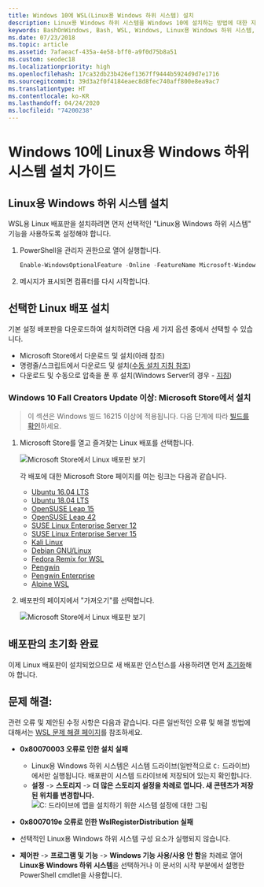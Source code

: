 ```yaml
---
title: Windows 10에 WSL(Linux용 Windows 하위 시스템) 설치
description: Linux용 Windows 하위 시스템을 Windows 10에 설치하는 방법에 대한 지침입니다.
keywords: BashOnWindows, Bash, WSL, Windows, Linux용 Windows 하위 시스템, Windows 하위 시스템, Ubuntu, Debian, Suse, Windows 10, 설치
ms.date: 07/23/2018
ms.topic: article
ms.assetid: 7afaeacf-435a-4e58-bff0-a9f0d75b8a51
ms.custom: seodec18
ms.localizationpriority: high
ms.openlocfilehash: 17ca32db23b426ef1367ff9444b5924d9d7e1716
ms.sourcegitcommit: 39d3a2f0f4184eaec8d8fec740aff800e8ea9ac7
ms.translationtype: HT
ms.contentlocale: ko-KR
ms.lasthandoff: 04/24/2020
ms.locfileid: "74200238"
---
```

# <a name="windows-subsystem-for-linux-installation-guide-for-windows-10"></a>Windows 10에 Linux용 Windows 하위 시스템 설치 가이드

## <a name="install-the-windows-subsystem-for-linux"></a>Linux용 Windows 하위 시스템 설치

WSL용 Linux 배포판을 설치하려면 먼저 선택적인 "Linux용 Windows 하위 시스템" 기능을 사용하도록 설정해야 합니다.

1. PowerShell을 관리자 권한으로 열어 실행합니다.
    ```powershell
    Enable-WindowsOptionalFeature -Online -FeatureName Microsoft-Windows-Subsystem-Linux
    ```

2. 메시지가 표시되면 컴퓨터를 다시 시작합니다.

## <a name="install-your-linux-distribution-of-choice"></a>선택한 Linux 배포 설치
기본 설정 배포판을 다운로드하여 설치하려면 다음 세 가지 옵션 중에서 선택할 수 있습니다.
* Microsoft Store에서 다운로드 및 설치(아래 참조)
* 명령줄/스크립트에서 다운로드 및 설치([수동 설치 지침 참조](install-manual.md))
* 다운로드 및 수동으로 압축을 푼 후 설치(Windows Server의 경우 - [지침](install-on-server.md))

### <a name="windows-10-fall-creators-update-and-later-install-from-the-microsoft-store"></a>Windows 10 Fall Creators Update 이상: Microsoft Store에서 설치

> 이 섹션은 Windows 빌드 16215 이상에 적용됩니다.  다음 단계에 따라 [빌드를 확인](troubleshooting.md#check-your-build-number)하세요. 

1. Microsoft Store를 열고 즐겨찾는 Linux 배포를 선택합니다.

    ![Microsoft Store에서 Linux 배포판 보기](media/store.png)

    각 배포에 대한 Microsoft Store 페이지를 여는 링크는 다음과 같습니다.

    * [Ubuntu 16.04 LTS](https://www.microsoft.com/store/apps/9pjn388hp8c9)
    * [Ubuntu 18.04 LTS](https://www.microsoft.com/store/apps/9N9TNGVNDL3Q)
    * [OpenSUSE Leap 15](https://www.microsoft.com/store/apps/9n1tb6fpvj8c)
    * [OpenSUSE Leap 42](https://www.microsoft.com/store/apps/9njvjts82tjx)
    * [SUSE Linux Enterprise Server 12](https://www.microsoft.com/store/apps/9p32mwbh6cns)
    * [SUSE Linux Enterprise Server 15](https://www.microsoft.com/store/apps/9pmw35d7fnlx)
    * [Kali Linux](https://www.microsoft.com/store/apps/9PKR34TNCV07)
    * [Debian GNU/Linux](https://www.microsoft.com/store/apps/9MSVKQC78PK6)
    * [Fedora Remix for WSL](https://www.microsoft.com/store/apps/9n6gdm4k2hnc)
    * [Pengwin](https://www.microsoft.com/store/apps/9NV1GV1PXZ6P)
    * [Pengwin Enterprise](https://www.microsoft.com/store/apps/9N8LP0X93VCP)
    * [Alpine WSL](https://www.microsoft.com/store/apps/9p804crf0395)

1. 배포판의 페이지에서 "가져오기"를 선택합니다.

    ![Microsoft Store에서 Linux 배포판 보기](media/UbuntuStore.png)

## <a name="complete-initialization-of-your-distro"></a>배포판의 초기화 완료
이제 Linux 배포판이 설치되었으므로 새 배포판 인스턴스를 사용하려면 먼저 [초기화](initialize-distro.md)해야 합니다.

## <a name="troubleshooting"></a>문제 해결: 

관련 오류 및 제안된 수정 사항은 다음과 같습니다. 다른 일반적인 오류 및 해결 방법에 대해서는 [WSL 문제 해결 페이지](troubleshooting.md)를 참조하세요.

* **0x80070003 오류로 인한 설치 실패**
    * Linux용 Windows 하위 시스템은 시스템 드라이브(일반적으로 `C:` 드라이브)에서만 실행됩니다. 배포판이 시스템 드라이브에 저장되어 있는지 확인합니다.  
    * **설정** -> **스토리지** -> **더 많은 스토리지 설정을 차례로 엽니다. 새 콘텐츠가 저장된 위치를 변경합니다.** 
    ![C: 드라이브에 앱을 설치하기 위한 시스템 설정에 대한 그림](media/AppStorage.png)
    
    
 * **0x8007019e 오류로 인한 WslRegisterDistribution 실패**   
  * 선택적인 Linux용 Windows 하위 시스템 구성 요소가 실행되지 않습니다. 
   * **제어판** -> **프로그램 및 기능** -> **Windows 기능 사용/사용 안 함**을 차례로 열어 **Linux용 Windows 하위 시스템**을 선택하거나 이 문서의 시작 부분에서 설명한 PowerShell cmdlet을 사용합니다.
